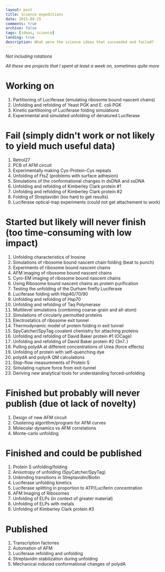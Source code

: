 ```yaml
---
layout: post
title: Science expeditions
date: 2015-09-25
comments: true
archive: false
tags: [ideas, science]
landing: true
description: What were the science ideas that succeeded and failed?
---
```


*Not including rotations*

*All these are projects that I spent at least a week on, sometimes quite more*

# Working on

1. Partitioning of Luciferase (emulating ribosome bound nascent chains)
2. Unfolding and refolding of Yeast PGK and E. coli PGK
3. Kinetic partitioning of Luciferase folding simulations
4. Experimental and simulated unfolding of denatured Luciferase

# Fail (simply didn't work or not likely to yield much useful data)

1. RetroI27
2. PCB of AFM circuit
3. Experimentally making Cys-Protein-Cys repeats
4. Unfolding of FtsZ (problems with surface adhesion)
5. Simulations of the conformational changes in dsDNA and ssDNA
6. Unfolding and refolding of Kimberley Clark protein #1
7. Unfolding and refolding of Kimberley Clark protein #2
8. Folding of Streptavidin (too hard to get results)
9. Luciferase optical-trap experiments (could not get attachement to work)

# Started but likely will never finish (too time-consuming with low impact)

1. Unfolding characteristics of Inosine
2. Simulations of ribosome bound nascent chain folding (beat to punch)
3. Experiments of ribosome bound nascent chains
4. AFM imaging of ribosome bound nascent chains
5. Cyro-EM imaging of ribosome bound nascent chains
6. Using Ribosome bound nascent chains as protein purification
7. Testing the unfolding of the Durham firefly Luciferase
8. Luciferase folding with Hsp40/70/90
9. Unfolding and refolding of Hsp70
10. Unfolding and refolding of Taq Polymerase
11. Multilevel simulations (combining coarse-grain and all-atom)
12. Simulations of circularly permutted proteins
13. Electrostatics of ribosome exit tunnel
14. Thermodynamic model of protein folding in exit tunnel
15. SpyCatcher/SpyTag covalent chemistry for attaching proteins
16. Unfolding and refolding of David Baker protein #1 (OCage)
17. Unfolding and refolding of David Baker protein #2 (3n7..)
18. Pulling polydA at different concentrations of Urea (force effects)
19. Unfolding of protein with self-quenching dye
20. polydA and polyrA QM calculations
21. Stop-flow measurements of Protein S
22. Simulating rupture force from exit-tunnel
23. Deriving new analytical tools for understanding forced-unfolding

# Finished but probably will never publish (due ot lack of novelty)

1. Design of new AFM circuit
2. Clustering algorithm/program for AFM curves
3. Molecular dynamics vs AFM correlations
4. Monte-carlo unfolding

# Finished and could be published

1. Protein S unfolding/folding
2. Anisotropy of unfolding (SpyCatcher/SpyTag)
3. Unbinding transitions in Streptavidin/Biotin
4. Luciferase unfolding kinetics
5. Luciferase splitting in proportion to ATP/Luciferin concentration
7. AFM Imaging of Ribosomes
8. Unfolding of ELPs (in context of greater material)
9. Unfolding of ELPs with metals
10. Unfolding of Kimberley Clark protein #3

# Published

1. Transcription factories
2. Automation of AFM
3. Luciferase refolding and unfolding
4. Streptavidin stabilization during unfolding
5. Mechanical induced conformational changes of polydA
